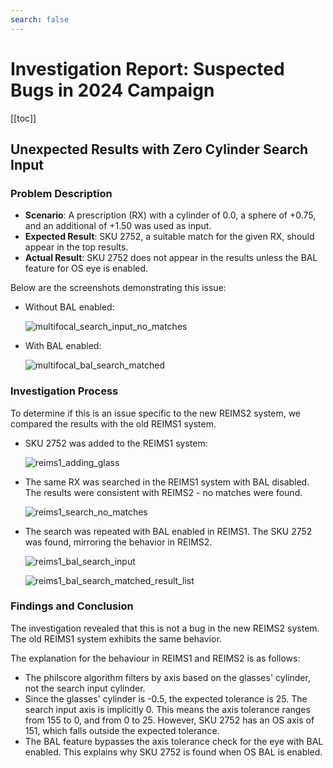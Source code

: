 ```yaml
---
search: false
---
```


# Investigation Report: Suspected Bugs in 2024 Campaign

[[toc]]

## Unexpected Results with Zero Cylinder Search Input

### Problem Description

- **Scenario**: A prescription (RX) with a cylinder of 0.0, a sphere of +0.75, and an additional of +1.50 was used as input.
- **Expected Result**: SKU 2752, a suitable match for the given RX, should appear in the top results.
- **Actual Result**: SKU 2752 does not appear in the results unless the BAL feature for OS eye is enabled.

Below are the screenshots demonstrating this issue:

- Without BAL enabled:

  ![multifocal_search_input_no_matches](/bug_screens/multifocal_search_input_no_matches.png)

- With BAL enabled:

  ![multifocal_bal_search_matched](/bug_screens/multifocal_bal_search_matched.png)

### Investigation Process

To determine if this is an issue specific to the new REIMS2 system, we compared the results with the old REIMS1 system.

- SKU 2752 was added to the REIMS1 system:

  ![reims1_adding_glass](/bug_screens/reims1_adding_glass.png)

- The same RX was searched in the REIMS1 system with BAL disabled. The results were consistent with REIMS2 - no matches were found.

  ![reims1_search_no_matches](/bug_screens/reims1_search_no_matches.png)

- The search was repeated with BAL enabled in REIMS1. The SKU 2752 was found, mirroring the behavior in REIMS2.

  ![reims1_bal_search_input](/bug_screens/reims1_bal_search_input.png)

  ![reims1_bal_search_matched_result_list](/bug_screens/reims1_bal_search_matched_result_list.png)

### Findings and Conclusion

The investigation revealed that this is not a bug in the new REIMS2 system. The old REIMS1 system exhibits the same behavior.

The explanation for the behaviour in REIMS1 and REIMS2 is as follows:

- The philscore algorithm filters by axis based on the glasses' cylinder, not the search input cylinder.
- Since the glasses' cylinder is -0.5, the expected tolerance is 25. The search input axis is implicitly 0. This means the axis tolerance ranges from 155 to 0, and from 0 to 25. However, SKU 2752 has an OS axis of 151, which falls outside the expected tolerance.
- The BAL feature bypasses the axis tolerance check for the eye with BAL enabled. This explains why SKU 2752 is found when OS BAL is enabled.
